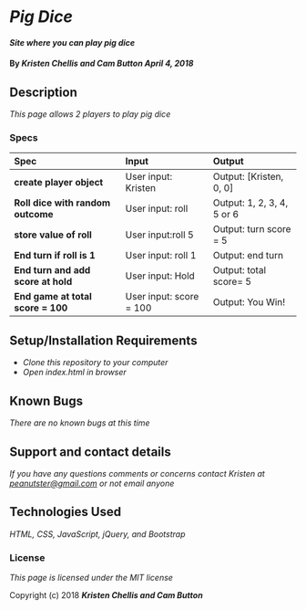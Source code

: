 # _Pig Dice_

#### _Site where you can play pig dice_

#### By _**Kristen Chellis and Cam Button April 4, 2018**_

## Description

_This page allows 2 players to play pig dice_

### Specs
| Spec | Input | Output |
| :-------------     | :------------- | :------------- |
| **create player object** | User input: Kristen | Output: [Kristen, 0, 0]|
| **Roll dice with random outcome** | User input: roll | Output: 1, 2, 3, 4, 5 or 6 |
| **store value of roll** | User input:roll 5  | Output: turn score = 5 |
| **End turn if roll is 1** | User input: roll 1 | Output: end turn |
| **End turn and add score at hold** | User input: Hold | Output: total score= 5 |
| **End game at total score = 100** | User input: score = 100 | Output: You Win! |

## Setup/Installation Requirements

* _Clone this repository to your computer_
* _Open index.html in browser_


## Known Bugs

_There are no known bugs at this time_

## Support and contact details

_If you have any questions comments or concerns contact Kristen at peanutster@gmail.com or not email anyone_

## Technologies Used

_HTML, CSS, JavaScript, jQuery, and Bootstrap_

### License

*This page is licensed under the MIT license*

Copyright (c) 2018 **_Kristen Chellis and Cam Button_**
